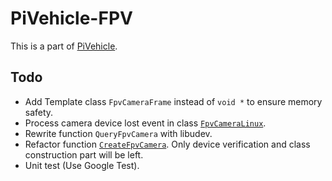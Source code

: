 # PiVehicle-FPV
This is a part of [PiVehicle](https://github.com/zxf1023818103/PiVehicle/).

## Todo
- Add Template class `FpvCameraFrame` instead of `void *` to ensure memory safety.
- Process camera device lost event in class [`FpvCameraLinux`](https://github.com/zxf1023818103/PiVehicle-FPV/blob/master/FpvCameraLinux.h#L11).
- Rewrite function `QueryFpvCamera` with libudev.
- Refactor function [`CreateFpvCamera`](https://github.com/zxf1023818103/PiVehicle-FPV/blob/master/create_fpv_camera_linux.cc#L8). Only device verification and class construction part will be left.
- Unit test (Use Google Test).
